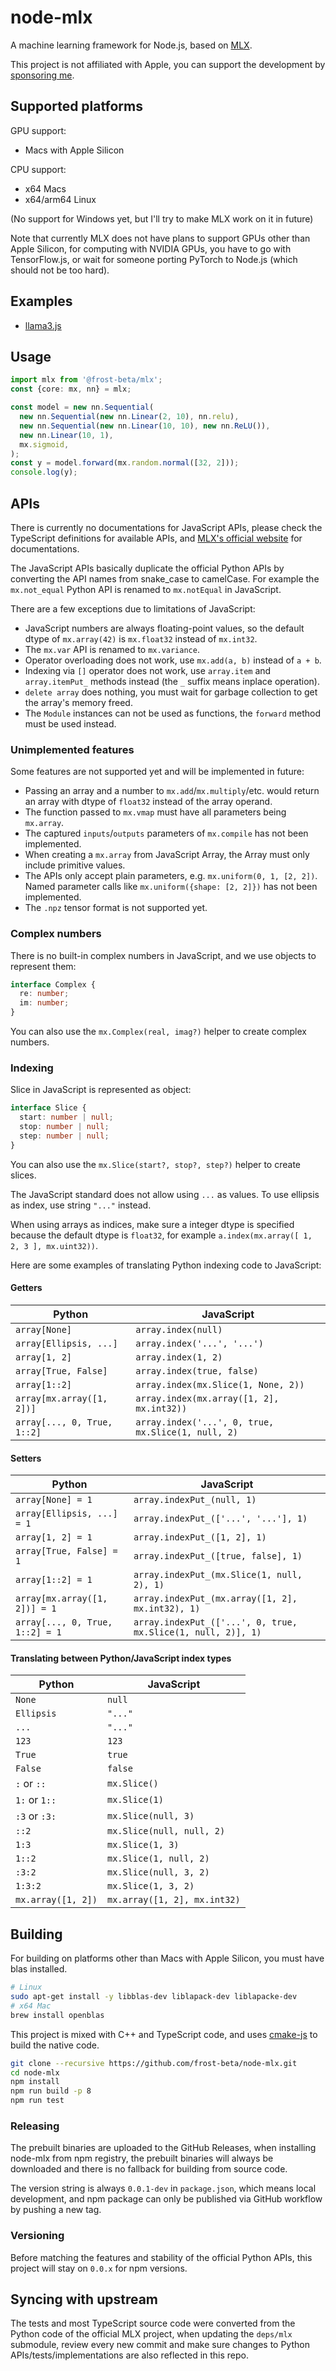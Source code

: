 # node-mlx

A machine learning framework for Node.js, based on
[MLX](https://github.com/ml-explore/mlx).

This project is not affiliated with Apple, you can support the development by
[sponsoring me](https://github.com/sponsors/zcbenz).

## Supported platforms

GPU support:
- Macs with Apple Silicon

CPU support:
- x64 Macs
- x64/arm64 Linux

(No support for Windows yet, but I'll try to make MLX work on it in future)

Note that currently MLX does not have plans to support GPUs other than Apple
Silicon, for computing with NVIDIA GPUs, you have to go with TensorFlow.js,
or wait for someone porting PyTorch to Node.js (which should not be too hard).

## Examples

* [llama3.js](https://github.com/frost-beta/llama3.js)

## Usage

```typescript
import mlx from '@frost-beta/mlx';
const {core: mx, nn} = mlx;

const model = new nn.Sequential(
  new nn.Sequential(new nn.Linear(2, 10), nn.relu),
  new nn.Sequential(new nn.Linear(10, 10), new nn.ReLU()),
  new nn.Linear(10, 1),
  mx.sigmoid,
);
const y = model.forward(mx.random.normal([32, 2]));
console.log(y);
```

## APIs

There is currently no documentations for JavaScript APIs, please check the
TypeScript definitions for available APIs, and [MLX's official website](https://ml-explore.github.io/mlx/)
for documentations.

The JavaScript APIs basically duplicate the official Python APIs by converting
the API names from snake_case to camelCase. For example the `mx.not_equal`
Python API is renamed to `mx.notEqual` in JavaScript.

There are a few exceptions due to limitations of JavaScript:

* JavaScript numbers are always floating-point values, so the default dtype
  of `mx.array(42)` is `mx.float32` instead of `mx.int32`.
* The `mx.var` API is renamed to `mx.variance`.
* Operator overloading does not work, use `mx.add(a, b)` instead of `a + b`.
* Indexing via `[]` operator does not work, use `array.item` and
  `array.itemPut_` methods instead (the `_` suffix means inplace operation).
* `delete array` does nothing, you must wait for garbage collection to get the
  array's memory freed.
* The `Module` instances can not be used as functions, the `forward` method must
  be used instead.

### Unimplemented features

Some features are not supported yet and will be implemented in future:

* Passing an array and a number to `mx.add`/`mx.multiply`/etc. would return an
  array with dtype of `float32` instead of the array operand.
* The function passed to `mx.vmap` must have all parameters being `mx.array`.
* The captured `inputs`/`outputs` parameters of `mx.compile` has not been
  implemented.
* When creating a `mx.array` from JavaScript Array, the Array must only include
  primitive values.
* The APIs only accept plain parameters, e.g. `mx.uniform(0, 1, [2, 2])`. Named
  parameter calls like `mx.uniform({shape: [2, 2]})` has not been implemented.
* The `.npz` tensor format is not supported yet.

### Complex numbers

There is no built-in complex numbers in JavaScript, and we use objects to
represent them:

```typescript
interface Complex {
  re: number;
  im: number;
}
```

You can also use the `mx.Complex(real, imag?)` helper to create complex numbers.

### Indexing

Slice in JavaScript is represented as object:

```typescript
interface Slice {
  start: number | null;
  stop: number | null;
  step: number | null;
}
```

You can also use the `mx.Slice(start?, stop?, step?)` helper to create slices.

The JavaScript standard does not allow using `...` as values. To use ellipsis as
index, use string `"..."` instead.

When using arrays as indices, make sure a integer dtype is specified because
the default dtype is `float32`, for example
`a.index(mx.array([ 1, 2, 3 ], mx.uint32))`.

Here are some examples of translating Python indexing code to JavaScript:

#### Getters

| Python                               | JavaScript                                         |
|--------------------------------------|----------------------------------------------------|
| `array[None]`                        | `array.index(null)`                                |
| `array[Ellipsis, ...]`               | `array.index('...', '...')`                        |
| `array[1, 2]`                        | `array.index(1, 2)`                                |
| `array[True, False]`                 | `array.index(true, false)`                         |
| `array[1::2]`                        | `array.index(mx.Slice(1, None, 2))`                |
| `array[mx.array([1, 2])]`            | `array.index(mx.array([1, 2], mx.int32))`          |
| `array[..., 0, True, 1::2]`          | `array.index('...', 0, true, mx.Slice(1, null, 2)` |

#### Setters

| Python                               | JavaScript                                                   |
|--------------------------------------|--------------------------------------------------------------|
| `array[None] = 1`                    | `array.indexPut_(null, 1)`                                   |
| `array[Ellipsis, ...] = 1`           | `array.indexPut_(['...', '...'], 1)`                         |
| `array[1, 2] = 1`                    | `array.indexPut_([1, 2], 1)`                                 |
| `array[True, False] = 1`             | `array.indexPut_([true, false], 1)`                          |
| `array[1::2] = 1`                    | `array.indexPut_(mx.Slice(1, null, 2), 1)`                   |
| `array[mx.array([1, 2])] = 1`        | `array.indexPut_(mx.array([1, 2], mx.int32), 1)`             |
| `array[..., 0, True, 1::2] = 1`      | `array.indexPut_(['...', 0, true, mx.Slice(1, null, 2)], 1)` |

#### Translating between Python/JavaScript index types

| Python               | JavaScript                   |
|----------------------|------------------------------|
| `None`               | `null`                       |
| `Ellipsis`           | `"..."`                      |
| `...`                | `"..."`                      |
| `123`                | `123`                        |
| `True`               | `true`                       |
| `False`              | `false`                      |
| `:` or `::`          | `mx.Slice()`                 |
| `1:` or `1::`        | `mx.Slice(1)`                |
| `:3` or `:3:`        | `mx.Slice(null, 3)`          |
| `::2`                | `mx.Slice(null, null, 2)`    |
| `1:3`                | `mx.Slice(1, 3)`             |
| `1::2`               | `mx.Slice(1, null, 2)`       |
| `:3:2`               | `mx.Slice(null, 3, 2)`       |
| `1:3:2`              | `mx.Slice(1, 3, 2)`          |
| `mx.array([1, 2])`   | `mx.array([1, 2], mx.int32)` |

## Building

For building on platforms other than Macs with Apple Silicon, you must have blas
installed.

```bash
# Linux
sudo apt-get install -y libblas-dev liblapack-dev liblapacke-dev
# x64 Mac
brew install openblas
```

This project is mixed with C++ and TypeScript code, and uses
[cmake-js](https://github.com/cmake-js/cmake-js) to build the native code.

```bash
git clone --recursive https://github.com/frost-beta/node-mlx.git
cd node-mlx
npm install
npm run build -p 8
npm run test
```

### Releasing

The prebuilt binaries are uploaded to the GitHub Releases, when installing
node-mlx from npm registry, the prebuilt binaries will always be downloaded and
there is no fallback for building from source code.

The version string is always `0.0.1-dev` in `package.json`, which means local
development, and npm package can only be published via GitHub workflow by
pushing a new tag.

### Versioning

Before matching the features and stability of the official Python APIs, this
project will stay on `0.0.x` for npm versions.

## Syncing with upstream

The tests and most TypeScript source code were converted from the Python code
of the official MLX project, when updating the `deps/mlx` submodule, review
every new commit and make sure changes to Python APIs/tests/implementations are
also reflected in this repo.
